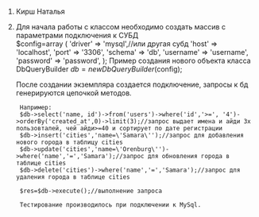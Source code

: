 
1. Кирш Наталья
2. Для начала работы с классом необходимо создать массив с параметрами подключения к СУБД  
		$config=array (
            'driver' => 'mysql',//или другая субд
            'host' => 'localhost',
            'port' => '3306',
            'schema' => 'db',
            'username' => 'username',
            'password' => 'password',
        );
	Пример создания нового объекта класса DbQueryBuilder
        $db=new DbQueryBuilder($config);
		
	После создании экземпляра создается подключение, запросы к бд генерируются цепочкой методов.

        Например:
        $db->select('name, id')->from('users')->where('id','>=', '4')->orderBy('created_at',0)->limit(3);//запрос выдает имена и айди 3х пользовталей, чей айди>=40 и сортирует по дате регистрации
        $db->insert('cities','name=\'Samara\'');//запрос для добавления нового города в таблицу cities
        $db->update('cities','name=\'Orenburg\'')->where('name','=','Samara');//запрос для обновления города в таблице cities
        $db->delete('cities')->where('name','=','Samara');//запрос для удаления города в таблице cities

        $res=$db->execute();//выполнение запроса
		
		Тестирование производилось при подключении к MySql.
